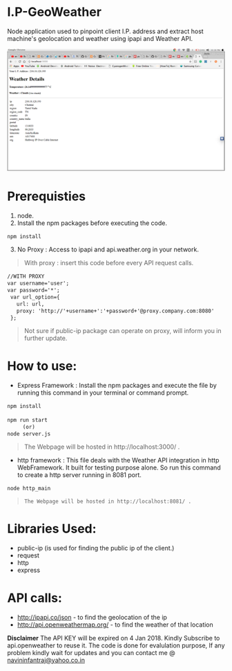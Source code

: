 # I.P-GeoWeather
Node application used to  pinpoint client I.P. address and extract host machine's geolocation and weather using ipapi and Weather API. 

![alt text](https://github.com/navinthenapster/I.P-GeoWeather/blob/master/image.png)

# Prerequisties
1. node.
2. Install the npm packages before executing the code.
```
npm install
```
3. No Proxy : Access to ipapi and api.weather.org in your network.
  > With proxy : insert this code before every API request calls. 
  
```
//WITH PROXY
var username='user';
var password='*';
 var url_option={
   url: url,
   proxy: 'http://'+username+':'+password+'@proxy.company.com:8080'
 };
```
> Not sure if public-ip package can operate on proxy, will inform you in further update.


# How to use:
 * Express Framework : Install the npm packages and execute the file by running this command in your terminal or command prompt.
 
 ``` 
 npm install 
 
 npm run start  
      (or)    
 node server.js
   ```
      
 > The Webpage will be hosted in http://localhost:3000/ .
 
  * http framework : This file deals with the Weather API integration in http WebFramework. It built for testing purpose alone. So run this command to create a http server running in 8081 port.     
          
  ```
  node http_main
  ```
      
   >     The Webpage will be hosted in http://localhost:8081/ .
  
 
  

 
 
# Libraries Used:
* public-ip (is used for finding the public ip of the client.)
* request
* http
* express

# API calls:
* http://ipapi.co/json - to find the geolocation of the ip
* http://api.openweathermap.org/ - to find the weather of that location

**Disclaimer**
   The API KEY will be expired on 4 Jan 2018. Kindly Subscribe to api.openweather to reuse it. The code is done for evalulation purpose, If any problem kindly wait for updates and you can contact me @ navininfantraj@yahoo.co.in
